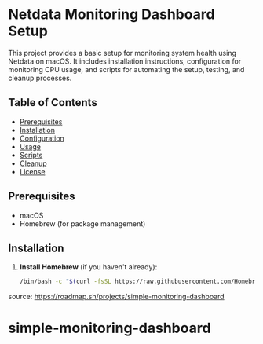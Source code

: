 # Netdata Monitoring Dashboard Setup

This project provides a basic setup for monitoring system health using Netdata on macOS. It includes installation instructions, configuration for monitoring CPU usage, and scripts for automating the setup, testing, and cleanup processes.

## Table of Contents

- [Prerequisites](#prerequisites)
- [Installation](#installation)
- [Configuration](#configuration)
- [Usage](#usage)
- [Scripts](#scripts)
- [Cleanup](#cleanup)
- [License](#license)

## Prerequisites

- macOS
- Homebrew (for package management)

## Installation

1. **Install Homebrew** (if you haven't already):
   ```bash
   /bin/bash -c "$(curl -fsSL https://raw.githubusercontent.com/Homebrew/install/HEAD/install.sh)"


source:
https://roadmap.sh/projects/simple-monitoring-dashboard
# simple-monitoring-dashboard
